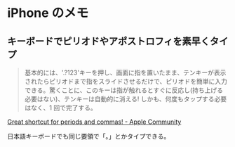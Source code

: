 # iPhone のメモ

## キーボードでピリオドやアポストロフィを素早くタイプ

> 基本的には、'.?123'キーを押し、画面に指を置いたまま、テンキーが表示されたらピリオドまで指をスライドさせるだけで、ピリオドを簡単に入力できる。驚くことに、このキーは指が触れるとすぐに反応し(持ち上げる必要はない)、テンキーは自動的に消える! しかも、何度もタップする必要はなく、1 回で完了する。

[Great shortcut for periods and commas! - Apple Community](https://discussions.apple.com/thread/1027184)

日本語キーボードでも同じ要領で「。」とかタイプできる。

